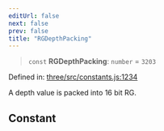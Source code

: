 ```yaml
---
editUrl: false
next: false
prev: false
title: "RGDepthPacking"
---
```


> `const` **RGDepthPacking**: `number` = `3203`

Defined in: [three/src/constants.js:1234](https://github.com/DefinitelyMaybe/three-i18n/blob/fa57b79433d1c349ffb23a78727299c8d4190136/three/src/constants.js#L1234)

A depth value is packed into 16 bit RG.

## Constant
